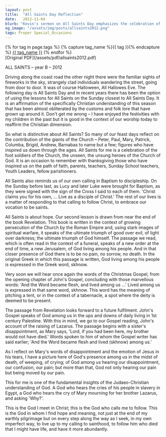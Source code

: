 ```yaml
---
layout: post
title:  "All Saints Day Reflection"
date:   2012-11-04
blurb: "Kevin's sermon on All Saints Day emphasizes the celebration of the 'foot soldiers' of the Church and the Christian understanding of sainthood. It reflects on the calling to discipleship in baptism and the hope found in the ultimate triumph of good over evil as depicted in the book of Revelation. The sermon also explores the presence of God in daily life and in times of pain, as illustrated by the story of Lazarus."
og_image: "/assets/img/posts/allsaints2012.png"
tags: Proper Special_Occasions
---    
```

<div class="tag-pills">
  {% for tag in page.tags %}
    {% capture tag_name %}{{ tag }}{% endcapture %}
    <a href="{{ site.baseurl }}/tag/{{ tag_name | slugify }}" class="tag-pill">{{ tag_name }}</a>
  {% endfor %}
</div>
[Original PDF](/assets/pdf/allsaints2012.pdf)

ALL SAINTS – year B – 2012

Driving along the coast road the other night there were the familiar sights of fireworks in the sky, strangely clad individuals wandering the street, going from door to door. It was of course Halloween, All Hallowes Eve. The following day is All Saints Day and in recent years there has been the option of using the lessons for All Saints on the Sunday closest to All Saints Day. It is an affirmation of the specifically Christian understanding of this season that has been almost obliterated by the customs and folk lore that have grown up around it. Don't get me wrong – I have enjoyed the festivities with my children in the past but it is good in the context of our worship today to reaffirm the Christian dimension.

So what is distinctive about All Saints? So many of our feast days reflect on the contribution of the giants of the Church – Peter, Paul, Mary, Patrick, Columba, Brigid, Andrew, Barnabas to name but a few; figures who have inspired us down through the ages. All Saints for me is a celebration of the foot soldiers of the Church, the unseen, the unsung heroes of the Church of God. It is an occasion to remember with thanksgiving those who have inspired us on the path of faith, parents, teachers, Sunday School teachers, Youth Leaders, fellow parishioners.

All Saints also reminds us of our own calling in Baptism to discipleship. On the Sunday before last, as Lucy and later Luke were brought for Baptism, as they were signed with the sign of the Cross I said to each of them. 'Christ claims you for his own, ... Live as a disciple of Christ.' The rest of our lives is a matter of responding to that calling to follow Christ, to embrace our vocation to be saints.

All Saints is about hope. Our second lesson is drawn from near the end of the book Revelation. This book is written in the context of growing persecution of the Church by the Roman Empire and, using stark images of spiritual warfare, it speaks of the ultimate triumph of good over evil, of light over darkness; the ultimate triumph of God himself. The passage we read, which is often read in the context of a funeral, speaks of a new order at the end of time, a new Jerusalem, of God living among his people. And in that closer presence of God there is to be no pain, no sorrow, no death. In the original Greek in which this passage is written, God living among his people is expressed in the Greek word, skhnow.

Very soon we will hear once again the words of the Christmas Gospel, from the opening chapter of John's Gospel, concluding with those marvellous words: 'And the Word became flesh, and lived among us ...' Lived among us is expressed in that same word, skhnow. This word has the meaning of pitching a tent, or in the context of a tabernacle, a spot where the deity is deemed to be present.

The passage from Revelation looks forward to a future fulfilment. John's Gospel speaks of God among us in the ups and downs of daily living in 1st century Palestine. With this in mind, we go to our Gospel reading, John's account of the raising of Lazarus. The passage begins with a sister's disappointment, as Mary says, 'Lord, if you had been here, my brother would not have died.' Words spoken to him of whom the Gospel writer has said earlier; 'And the Word became flesh and lived (skhnow) among us.'

As I reflect on Mary's words of disappointment and the emotion of Jesus in his tears, I have a picture here of God's presence among us in the midst of death, of weeping, of crying; of God among us hearing our disappointment, our confusion, our pain; but more than that, God not only hearing our pain but being moved by our pain.

This for me is one of the fundamental insights of the Judaeo-Christian understanding of God. A God who hears the cries of his people in slavery in Egypt, a God who hears the cry of Mary mourning for her brother Lazarus, and asking 'Why?'.

This is the God I meet in Christ; this is the God who calls me to follow. This is the God in whom I find hope and meaning, not just at the end of my earthly pilgrimage but on every step along the way as I seek, in my own imperfect way, to live up to my calling to sainthood, to follow him who died that I might have life, and have it more abundantly.
